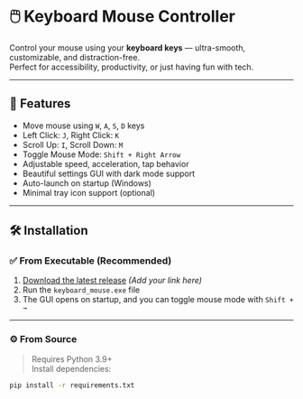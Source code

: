 # 🖱️ Keyboard Mouse Controller

Control your mouse using your **keyboard keys** — ultra-smooth, customizable, and distraction-free.  
Perfect for accessibility, productivity, or just having fun with tech.

---

## 🚀 Features

- Move mouse using `W`, `A`, `S`, `D` keys
- Left Click: `J`, Right Click: `K`
- Scroll Up: `I`, Scroll Down: `M`
- Toggle Mouse Mode: `Shift + Right Arrow`
- Adjustable speed, acceleration, tap behavior
- Beautiful settings GUI with dark mode support
- Auto-launch on startup (Windows)
- Minimal tray icon support (optional)

---

## 🛠 Installation

### ✅ From Executable (Recommended)

1. [Download the latest release](#) *(Add your link here)*
2. Run the `keyboard_mouse.exe` file
3. The GUI opens on startup, and you can toggle mouse mode with `Shift + →`

---

### ⚙️ From Source

> Requires Python 3.9+  
> Install dependencies:
```bash
pip install -r requirements.txt
